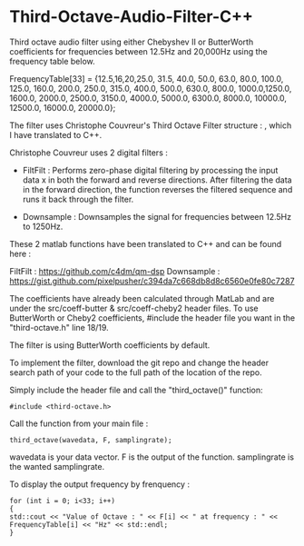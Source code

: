 # Third-Octave-Audio-Filter-C++

Third octave audio filter using either Chebyshev II or ButterWorth coefficients for frequencies between 12.5Hz and 20,000Hz using the frequency table below.

FrequencyTable[33] = {12.5,16,20,25.0, 31.5, 40.0, 50.0, 63.0, 80.0, 100.0, 125.0, 160.0, 200.0, 250.0, 315.0, 400.0, 500.0, 630.0, 800.0, 1000.0,1250.0, 1600.0, 2000.0, 2500.0, 3150.0, 4000.0, 5000.0, 6300.0, 8000.0, 10000.0, 12500.0, 16000.0, 20000.0};

The filter uses Christophe Couvreur's Third Octave Filter structure : , which I have translated to C++.

Christophe Couvreur uses 2 digital filters : 

- FiltFilt : Performs zero-phase digital filtering by processing the input data x in both the forward and reverse directions. After filtering the data in the forward direction, the function reverses the filtered sequence and runs it back through the filter. 

- Downsample : Downsamples the signal for frequencies between 12.5Hz to 1250Hz.

These 2 matlab functions have been translated to C++ and can be found here :

FiltFilt : https://github.com/c4dm/qm-dsp
Downsample : https://gist.github.com/pixelpusher/c394da7c668db8d8c6560e0fe80c7287


The coefficients have already been calculated through MatLab and are under the src/coeff-butter & src/coeff-cheby2 header files.
To use ButterWorth or Cheby2 coefficients, #include the header file you want in the "third-octave.h" line 18/19. 

The filter is using ButterWorth coefficients by default.

To implement the filter, download the git repo and change the header search path of your code to the full path of the location of the repo.

Simply include the header file and call the "third_octave()" function:
```
#include <third-octave.h>
```
Call the function from your main file :
```
third_octave(wavedata, F, samplingrate);
```
wavedata is your data vector.
F is the output of the function.
samplingrate is the wanted samplingrate. 

To display the output frequency by frenquency :
```
for (int i = 0; i<33; i++)
{
std::cout << "Value of Octave : " << F[i] << " at frequency : " << FrequencyTable[i] << "Hz" << std::endl;
}
```

